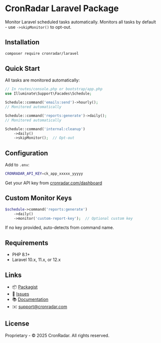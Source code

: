# CronRadar Laravel Package

Monitor Laravel scheduled tasks automatically. Monitors all tasks by default - use `->skipMonitor()` to opt-out.

## Installation

```bash
composer require cronradar/laravel
```

## Quick Start

All tasks are monitored automatically:

```php
// In routes/console.php or bootstrap/app.php
use Illuminate\Support\Facades\Schedule;

Schedule::command('emails:send')->hourly();
// Monitored automatically

Schedule::command('reports:generate')->daily();
// Monitored automatically

Schedule::command('internal:cleanup')
    ->daily()
    ->skipMonitor();  // Opt-out
```

## Configuration

Add to `.env`:

```bash
CRONRADAR_API_KEY=ck_app_xxxxx_yyyyy
```

Get your API key from [cronradar.com/dashboard](https://cronradar.com/dashboard)

## Custom Monitor Keys

```php
$schedule->command('reports:generate')
    ->daily()
    ->monitor('custom-report-key');  // Optional custom key
```

If no key provided, auto-detects from command name.

## Requirements

- PHP 8.1+
- Laravel 10.x, 11.x, or 12.x

## Links

- 📦 [Packagist](https://packagist.org/packages/cronradar/laravel)
- 🐛 [Issues](https://github.com/cronradar/cronradar-laravel/issues)
- 📚 [Documentation](https://cronradar.com/docs)
- ✉️ support@cronradar.com

## License

Proprietary - © 2025 CronRadar. All rights reserved.
